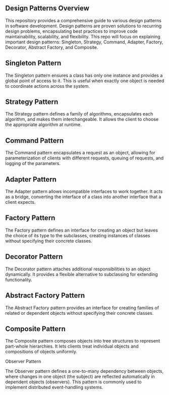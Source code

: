 <h2>Design Patterns Overview</h2>

This repository provides a comprehensive guide to various design patterns in software development. Design patterns are proven solutions to recurring design problems, encapsulating best practices to improve code maintainability, scalability, and flexibility. This repo will focus on explaining important design patterns: Singleton, Strategy, Command, Adapter, Factory, Decorator, Abstract Factory, and Composite.

## Singleton Pattern

The Singleton pattern ensures a class has only one instance and provides a global point of access to it. This is useful when exactly one object is needed to coordinate actions across the system.
<br>

## Strategy Pattern

The Strategy pattern defines a family of algorithms, encapsulates each algorithm, and makes them interchangeable. It allows the client to choose the appropriate algorithm at runtime.

## Command Pattern

The Command pattern encapsulates a request as an object, allowing for parameterization of clients with different requests, queuing of requests, and logging of the parameters.
 
## Adapter Pattern

The Adapter pattern allows incompatible interfaces to work together. It acts as a bridge, converting the interface of a class into another interface that a client expects.

## Factory Pattern

The Factory pattern defines an interface for creating an object but leaves the choice of its type to the subclasses, creating instances of classes without specifying their concrete classes.

## Decorator Pattern

The Decorator pattern attaches additional responsibilities to an object dynamically. It provides a flexible alternative to subclassing for extending functionality.

## Abstract Factory Pattern
The Abstract Factory pattern provides an interface for creating families of related or dependent objects without specifying their concrete classes.

## Composite Pattern

The Composite pattern composes objects into tree structures to represent part-whole hierarchies. It lets clients treat individual objects and compositions of objects uniformly.

</h2>Observer Pattern</h2>

The Observer pattern defines a one-to-many dependency between objects, where changes in one object (the subject) are reflected automatically in dependent objects (observers). This pattern is commonly used to implement distributed event-handling systems.
